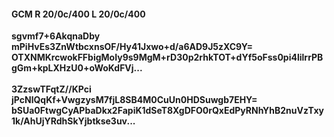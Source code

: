 #### GCM R 20/0c/400 L 20/0c/400
**sgvmf7+6AkqnaDby**<br/>**mPiHvEs3ZnWtbcxnsOF/Hy41Jxwo+d/a6AD9J5zXC9Y=**<br/>**OTXNMKrcwokFFbigMoIy9s9MgM+rD30p2rhkTOT+dYf5oFss0pi4lilrrPBgGm+kpLXHzU0+oWoKdFVj...**<br/><br/>
**3ZzswTFqtZ//KPci**<br/>**jPcNlQqKf+VwgzysM7fjL8SB4M0CuUn0HDSuwgb7EHY=**<br/>**bSUa0FtwgCyAPbaDkx2FapiK1dSeT8XgDFO0rQxEdPyRNhYhB2nuVzTxy1k/AhUjYRdhSkYjbtkse3uv...**